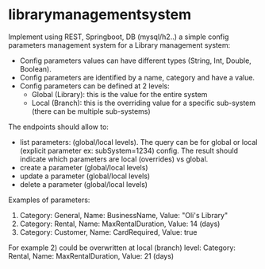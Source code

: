 # librarymanagementsystem


Implement using REST, Springboot, DB (mysql/h2..) a simple config parameters management system for a Library management system:
  - Config parameters values can have different types (String, Int, Double, Boolean).
  - Config parameters are identified by a name, category and have a value.
  - Config parameters can be defined at 2 levels: 
    - Global (Library): this is the value for the entire system
    - Local (Branch): this is the overriding value for a specific sub-system (there can be multiple sub-systems)


The endpoints should allow to:
  - list parameters: (global/local levels). The query can be for global or local (explicit parameter ex: subSystem=1234) config. The result should indicate which parameters are local (overrides) vs global. 
  - create a parameter (global/local levels)
  - update a parameter (global/local levels)
  - delete a parameter (global/local levels)


Examples of parameters:
  1) Category: General, Name: BusinessName, Value: "Oli's Library"
  2) Category: Rental, Name: MaxRentalDuration, Value: 14 (days)
  3) Category: Customer, Name: CardRequired, Value: true 


For example 2) could be overwritten at local (branch) level: Category: Rental, Name: MaxRentalDuration, Value: 21 (days)
